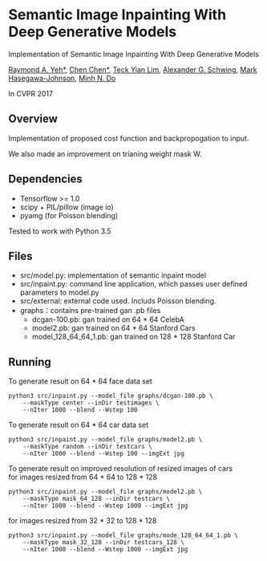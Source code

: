 Semantic Image Inpainting With Deep Generative Models
=====================================================
Implementation of Semantic Image Inpainting With Deep Generative Models

[Raymond A. Yeh*](http://www.isle.illinois.edu/~yeh17/),
[Chen Chen*](http://cchen156.web.engr.illinois.edu/),
[Teck Yian Lim](http://tlim11.web.engr.illinois.edu/),
[Alexander G. Schwing](http://www.alexander-schwing.de/),
[Mark Hasegawa-Johnson](http://www.ifp.illinois.edu/~hasegawa/),
[Minh N. Do](http://minhdo.ece.illinois.edu/)

In CVPR 2017


Overview
--------
Implementation of proposed cost function and backpropogation to input. 

We also made an improvement on trianing weight mask W.

Dependencies
------------
 - Tensorflow >= 1.0
 - scipy + PIL/pillow (image io)
 - pyamg (for Poisson blending)

Tested to work with Python 3.5


Files
-----
 - src/model.py: implementation of semantic inpaint model
 - src/inpaint.py: command line application, which passes user defined parameters to model.py
 - src/external: external code used. Includs Poisson blending.
 - graphs：contains pre-trained gan .pb files
     - dcgan-100.pb: gan trained on 64 * 64 CelebA
     - model2.pb: gan trained on 64 * 64 Stanford Cars
     - model_128_64_64_1.pb: gan trained on 128 * 128 Stanford Car

Running
-------
To generate result on 64 * 64 face data set
```
python3 src/inpaint.py --model_file graphs/dcgan-100.pb \
    --maskType center --inDir testimages \
    --nIter 1000 --blend --Wstep 100
```

To generate result on 64 * 64 car data set
```
python3 src/inpaint.py --model_file graphs/model2.pb \
    --maskType random --inDir testcars \
    --nIter 1000 --blend --Wstep 100 --imgExt jpg
```

To generate result on improved resolution of resized images of cars \
for images resized from 64 * 64 to 128 * 128
```
python3 src/inpaint.py --model_file graphs/model2.pb \
    --maskType mask_64_128 --inDir testcars \
    --nIter 1000 --blend --Wstep 1000 --imgExt jpg
```

for images resized from 32 * 32 to 128 * 128
```
python3 src/inpaint.py --model_file graphs/mode_128_64_64_1.pb \
    --maskType mask_32_128 --inDir testcars_128 \
    --nIter 1000 --blend --Wstep 1000 --imgExt jpg
```
